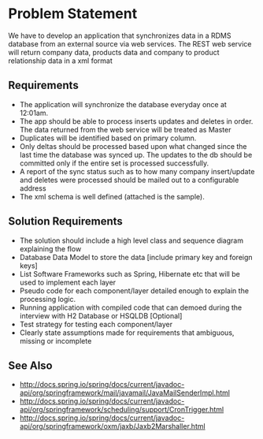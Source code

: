 # Problem Statement
We have to develop an application that synchronizes data in a RDMS database from an external source via web services. The REST web service will return company data, products data and company to product relationship data in a xml format

## Requirements
* The application will synchronize the database everyday once at 12:01am.
* The app should be able to process inserts updates and deletes in order. The data returned from the web service will be treated as Master
* Duplicates will be identified based on primary column.
* Only deltas should be processed based upon what changed since the last time the database was synced up. The updates to the db should be committed only if the entire set is processed successfully.
* A report of the sync status such as to how many company insert/update and deletes were processed should be mailed out to a configurable address
* The xml schema is well defined (attached is the sample).

## Solution Requirements
* The solution should include a high level class and sequence diagram explaining the flow
* Database Data Model to store the data [include primary key and foreign keys]
* List Software Frameworks such as Spring, Hibernate etc that will be used to implement each layer
* Pseudo code for each component/layer detailed enough to explain the processing logic.
* Running application with compiled code that can demoed during the interview with H2 Database or HSQLDB [Optional]
* Test strategy for testing each component/layer
* Clearly state assumptions made for requirements that ambiguous, missing or incomplete

## See Also
* http://docs.spring.io/spring/docs/current/javadoc-api/org/springframework/mail/javamail/JavaMailSenderImpl.html
* http://docs.spring.io/spring/docs/current/javadoc-api/org/springframework/scheduling/support/CronTrigger.html
* http://docs.spring.io/spring/docs/current/javadoc-api/org/springframework/oxm/jaxb/Jaxb2Marshaller.html
